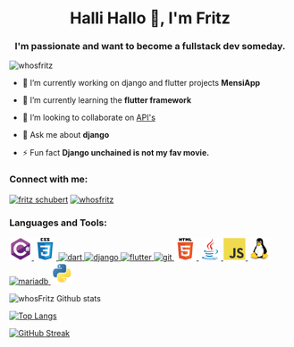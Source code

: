 <h1 align="center">Halli Hallo 👋, I'm Fritz</h1>
<h3 align="center">I'm passionate and want to become a fullstack dev someday.</h3>

<p align="left"> <img src="https://komarev.com/ghpvc/?username=whosfritz&label=Profile%20views&color=0e75b6&style=flat" alt="whosfritz" /> </p>

- 🔭 I’m currently working on django and flutter projects **MensiApp**

- 🌱 I’m currently learning the **flutter framework**

- 👯 I’m looking to collaborate on [API's](MensaApp)

- 💬 Ask me about **django**

- ⚡ Fun fact **Django unchained is not my fav movie.**

<h3 align="left">Connect with me:</h3>
<p align="left">
<a href="https://www.linkedin.com/in/fritz-schubert-616a00246/" target="blank"><img align="center" src="https://raw.githubusercontent.com/rahuldkjain/github-profile-readme-generator/master/src/images/icons/Social/linked-in-alt.svg" alt="fritz schubert" height="30" width="40" /></a>
<a href="https://instagram.com/whosfritz" target="blank"><img align="center" src="https://raw.githubusercontent.com/rahuldkjain/github-profile-readme-generator/master/src/images/icons/Social/instagram.svg" alt="whosfritz" height="30" width="40" /></a>
</p>

<h3 align="left">Languages and Tools:</h3>
<p align="left"> <a href="https://www.w3schools.com/cs/" target="_blank" rel="noreferrer"> <img src="https://raw.githubusercontent.com/devicons/devicon/master/icons/csharp/csharp-original.svg" alt="csharp" width="40" height="40"/> </a> <a href="https://www.w3schools.com/css/" target="_blank" rel="noreferrer"> <img src="https://raw.githubusercontent.com/devicons/devicon/master/icons/css3/css3-original-wordmark.svg" alt="css3" width="40" height="40"/> </a> <a href="https://dart.dev" target="_blank" rel="noreferrer"> <img src="https://www.vectorlogo.zone/logos/dartlang/dartlang-icon.svg" alt="dart" width="40" height="40"/> </a> <a href="https://www.djangoproject.com/" target="_blank" rel="noreferrer"> <img src="https://cdn.worldvectorlogo.com/logos/django.svg" alt="django" width="40" height="40"/> </a> <a href="https://flutter.dev" target="_blank" rel="noreferrer"> <img src="https://www.vectorlogo.zone/logos/flutterio/flutterio-icon.svg" alt="flutter" width="40" height="40"/> </a> <a href="https://git-scm.com/" target="_blank" rel="noreferrer"> <img src="https://www.vectorlogo.zone/logos/git-scm/git-scm-icon.svg" alt="git" width="40" height="40"/> </a> <a href="https://www.w3.org/html/" target="_blank" rel="noreferrer"> <img src="https://raw.githubusercontent.com/devicons/devicon/master/icons/html5/html5-original-wordmark.svg" alt="html5" width="40" height="40"/> </a> <a href="https://www.java.com" target="_blank" rel="noreferrer"> <img src="https://raw.githubusercontent.com/devicons/devicon/master/icons/java/java-original.svg" alt="java" width="40" height="40"/> </a> <a href="https://developer.mozilla.org/en-US/docs/Web/JavaScript" target="_blank" rel="noreferrer"> <img src="https://raw.githubusercontent.com/devicons/devicon/master/icons/javascript/javascript-original.svg" alt="javascript" width="40" height="40"/> </a> <a href="https://www.linux.org/" target="_blank" rel="noreferrer"> <img src="https://raw.githubusercontent.com/devicons/devicon/master/icons/linux/linux-original.svg" alt="linux" width="40" height="40"/> </a> <a href="https://mariadb.org/" target="_blank" rel="noreferrer"> <img src="https://www.vectorlogo.zone/logos/mariadb/mariadb-icon.svg" alt="mariadb" width="40" height="40"/> </a> <a href="https://www.python.org" target="_blank" rel="noreferrer"> <img src="https://raw.githubusercontent.com/devicons/devicon/master/icons/python/python-original.svg" alt="python" width="40" height="40"/> </a> </p>

![whosFritz Github stats](https://github-readme-stats.vercel.app/api?username=whosFritz&show_icons=true&theme=nightowl)

[![Top Langs](https://github-readme-stats.vercel.app/api/top-langs/?username=whosFritz&layout=compact&theme=nightowl)](https://github.com/anuraghazra/github-readme-stats)

[![GitHub Streak](https://streak-stats.demolab.com?user=whosFritz&theme=nightowl&locale=de&date_format=M%20j%5B%2C%20Y%5D)](https://git.io/streak-stats)
